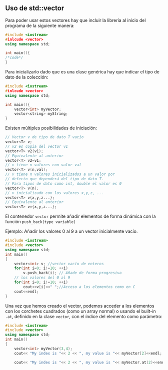 ## Uso de std::vector

Para poder usar estos vectores hay que incluir la librería al inicio del programa de la siguiente manera:
```cpp
#include <iostream>
#inlcude <vector>
using namespace std;

int main(){
/*code*/
}
```
Para inicializarlo dado que es una clase genérica hay que indicar el tipo de dato de la colección:

```cpp
#include <iostream>
#inlcude <vector>
using namespace std;

int main(){
    vector<int> myVector;
    vector<string> myString;
}
```
Existen múltiples posibilidades de iniciación:
```cpp
// Vector v de tipo de dato T vacío
vector<T> v;
// v2 es copia del vector v1
vector<T> v2(v1);
// Equivalente al anterior
vector<T> v2=v1;
// v tiene n valores con valor val
vector<T> v(n,val);
// v tiene n valores inicializados a un valor por
// defecto que dependerá del tipo de dato T.
// Para tipos de dato como int, double el valor es 0
vector<T> v(n);
// v inicializado con los valores x,y,z, ...
vector<T> v{x,y,z...};
// Equivalente al anterior
vector<T> v={x,y,z...};
```
El contenedor ```vector```  permite añadir elementos de forma dinámica con la función ```push_back(type variable)```

Ejemplo: Añadir los valores 0 al 9 a un vector inicialmente vacío.
```cpp
#include <iostream>
#include <vector>
using namespace std;
int main()
{
    vector<int> v; //vector vacío de enteros
    for(int i=0; i!=10; ++i)
        v.push_back(i); // Añade de forma progresiva
    // los valores del 0 al 9
    for(int i=0; i!=10; ++i)
        cout<<v[i]<<" ";//Acceso a los elementos como en C
    cout<<endl;
}
```
Una vez que hemos creado el vector, podemos acceder a los elementos con los corchetes cuadrados (como un array normal) o usando el built-in `.at`, definido en la clase `vector`, con el índice del elemento como parámetro:
```cpp
#include <iostream>
#include <vector>
using namespace std;
int main()
{
    vector<int> myVector(3,4);
    cout<< "My index is "<< 2 << ", my value is "<< myVector[2]<<endl;

    cout<< "My index is "<< 2 << ", my value is "<< myVector.at(2)<<endl;
    
```
